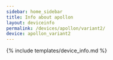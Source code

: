 ```yaml
---
sidebar: home_sidebar
title: Info about apollon
layout: deviceinfo
permalink: /devices/apollon/variant2/
device: apollon_variant2
---
```

{% include templates/device_info.md %}
